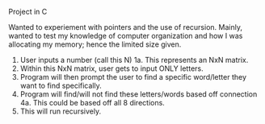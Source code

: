 Project in C


Wanted to experiement with pointers and the use of recursion. Mainly, wanted to test my knowledge of computer organization and how I was allocating my memory; hence the limited size given.

1. User inputs a number (call this N)
1a. This represents an NxN matrix.
2. Within this NxN matrix, user gets to input ONLY letters.
3. Program will then prompt the user to find a specific word/letter they want to find specifically.
4. Program will find/will not find these letters/words based off connection
4a. This could be based off all 8 directions.
5. This will run recursively.

